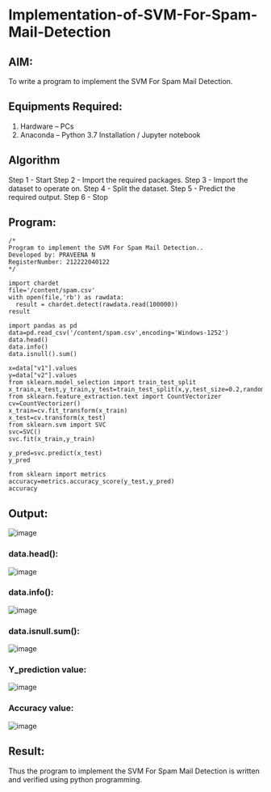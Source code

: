 # Implementation-of-SVM-For-Spam-Mail-Detection

## AIM:
To write a program to implement the SVM For Spam Mail Detection.

## Equipments Required:
1. Hardware – PCs
2. Anaconda – Python 3.7 Installation / Jupyter notebook

## Algorithm
Step 1 - Start 
Step 2 - Import the required packages.
Step 3 - Import the dataset to operate on.
Step 4 - Split the dataset.
Step 5 - Predict the required output.
Step 6 - Stop

## Program:
```
/*
Program to implement the SVM For Spam Mail Detection..
Developed by: PRAVEENA N
RegisterNumber: 212222040122
*/
```
```
import chardet
file='/content/spam.csv'
with open(file,'rb') as rawdata:
  result = chardet.detect(rawdata.read(100000))
result
```
```
import pandas as pd
data=pd.read_csv('/content/spam.csv',encoding='Windows-1252')
data.head()
data.info()
data.isnull().sum()
```
```
x=data["v1"].values
y=data["v2"].values
from sklearn.model_selection import train_test_split
x_train,x_test,y_train,y_test=train_test_split(x,y,test_size=0.2,random_state=0)
from sklearn.feature_extraction.text import CountVectorizer
cv=CountVectorizer()
x_train=cv.fit_transform(x_train)
x_test=cv.transform(x_test)
from sklearn.svm import SVC
svc=SVC()
svc.fit(x_train,y_train)
```
```
y_pred=svc.predict(x_test)
y_pred

from sklearn import metrics
accuracy=metrics.accuracy_score(y_test,y_pred)
accuracy
```

## Output:
![image](https://github.com/Praveenanagaraji22/Implementation-of-SVM-For-Spam-Mail-Detection/assets/119393514/cb437bcd-ce4b-4129-93c9-b49a28996ec5)

### data.head():
![image](https://github.com/Praveenanagaraji22/Implementation-of-SVM-For-Spam-Mail-Detection/assets/119393514/7e0730a8-fbc6-4e5e-8c4d-92650538d429)

### data.info():
![image](https://github.com/Praveenanagaraji22/Implementation-of-SVM-For-Spam-Mail-Detection/assets/119393514/bb78c3ba-5528-434b-af73-036fef989126)

### data.isnull.sum():
![image](https://github.com/Praveenanagaraji22/Implementation-of-SVM-For-Spam-Mail-Detection/assets/119393514/daee9789-feba-4a8f-92d9-05ebf503fd5b)

### Y_prediction value:
![image](https://github.com/Praveenanagaraji22/Implementation-of-SVM-For-Spam-Mail-Detection/assets/119393514/14110d77-80cb-4484-b1ce-eb9aab780d46)

### Accuracy value:
![image](https://github.com/Praveenanagaraji22/Implementation-of-SVM-For-Spam-Mail-Detection/assets/119393514/94b8566d-bb61-4010-9b6b-d3716815c1a7)

## Result:
Thus the program to implement the SVM For Spam Mail Detection is written and verified using python programming.
